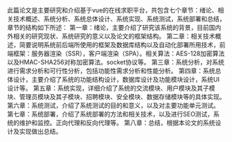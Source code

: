 此篇论文是主要研究和介绍基于vue的在线求职平台，共包含七个章节：绪论、相关技术概述、系统分析、系统总体设计、系统实现、系统测试，系统部署和总结，章节的结构如下所述：
第一章：绪论，主要介绍了研究该系统的背景，目前国内外相关的研究现状、系统研究的意义以及论文的框架结构。
第二章：相关技术概述，简要说明系统前后端所使用的框架及数据库结构以及自动化部署所用技术，前端框架：服务器渲染（SSR），客户端渲染（SPA）。相关算法：AES-128加密算法以及HMAC-SHA256对称加密算法。socket协议等。
第三章：系统分析，对系统进行需求分析和可行性分析，包括功能性需求分析和性能分析。
第四章：系统总体设计，主要介绍了系统的功能结构设计，数据库设计及功能模块设计，系统UI设计等。
第五章：系统实现，详细介绍了系统的交流模块、用户模块及其子模块、管理员模块及其子模块、招聘模块、安全模块、数据存储模块等的具体实现。
第六章：系统测试，介绍了系统测试的目的和意义，以及对主要功能单元测试。
第七章：系统部署，介绍了系统部署的方法和相关技术，以及进行SEO测试，系统的维护和监控。正向代理和反向代理等。
第八章：总结，根据本论文的系统设计及实现做出总结。